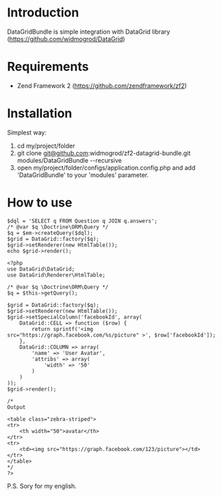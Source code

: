 # Introduction
DataGridBundle is simple integration with DataGrid library (https://github.com/widmogrod/DataGrid)

# Requirements

  * Zend Framework 2 (https://github.com/zendframework/zf2)

# Installation

Simplest way:

  1. cd my/project/folder
  2. git clone git@github.com:widmogrod/zf2-datagrid-bundle.git modules/DataGridBundle --recursive
  3. open my/project/folder/configs/application.config.php and add 'DataGridBundle' to your 'modules' parameter.

# How to use

```
$dql = 'SELECT q FROM Question q JOIN q.answers';
/* @var $q \Doctrine\ORM\Query */
$q = $em->createQuery($dql);
$grid = DataGrid::factory($q);
$grid->setRenderer(new HtmlTable());
echo $grid->render();
```

```
<?php
use DataGrid\DataGrid;
use DataGrid\Renderer\HtmlTable;

/* @var $q \Doctrine\ORM\Query */
$q = $this->getQuery();

$grid = DataGrid::factory($q);
$grid->setRenderer(new HtmlTable());
$grid->setSpecialColumn('facebookId', array(
    DataGrid::CELL => function ($row) {
        return sprintf('<img src="https://graph.facebook.com/%s/picture" >', $row['facebookId']);
    },
    DataGrid::COLUMN => array(
        'name' => 'User Avatar',
        'attribs' => array(
            'width' => '50'
        )
    )
));
$grid->render();

/*
Output

<table class="zebra-striped">
<tr>
    <th width="50">avatar</th>
</tr>
<tr>
    <td><img src="https://graph.facebook.com/123/picture"></td>
</tr>
</table>
*/
?>
```

P.S. Sory for my english.


